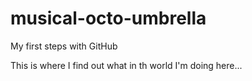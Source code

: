 # musical-octo-umbrella
My first steps with GitHub


This is where I find out what in th world I'm doing here...

